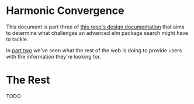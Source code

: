 # Harmonic Convergence
This document is part three of [this repo's design documentation](../README.md)
that aims to determine what challenges an advanced elm package search might
have to tackle. 

In [part two](01-room-for-improvement.md) we've seen what the rest of the web
is doing to provide users with the information they're looking for.

# The Rest
TODO
